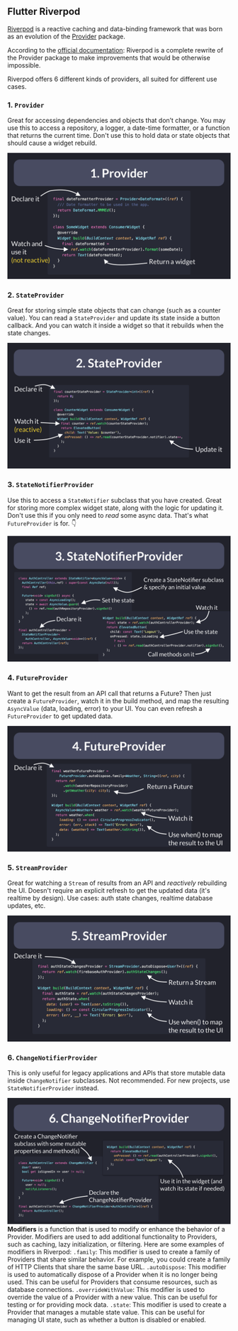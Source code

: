 ## Flutter Riverpod
[Riverpod](https://pub.dev/packages/riverpod) is a reactive caching and data-binding framework that was born as an evolution of the [Provider](https://pub.dev/packages/provider) package.

According to the [official documentation](https://pub.dev/packages/riverpod):
Riverpod is a complete rewrite of the Provider package to make improvements that would be otherwise impossible.

Riverpod offers 6 different kinds of providers, all suited for different use cases.

### 1. `Provider`

Great for accessing dependencies and objects that don’t change.
You may use this to access a repository, a logger, a date-time formatter, or a function that returns the current time.
Don't use this to hold data or state objects that should cause a widget rebuild.

![](provider.png)

### 2. `StateProvider`

Great for storing simple state objects that can change (such as a counter value).
You can read a `StateProvider` and update its state inside a button callback.
And you can watch it inside a widget so that it rebuilds when the state changes.

![](state-provider.png)

### 3. `StateNotifierProvider`

Use this to access a `StateNotifier` subclass that you have created.
Great for storing more complex widget state, along with the logic for updating it.
Don't use this if you only need to *read* some async data. That's what `FutureProvider` is for. 👇

![](state-notifier-provider.png)

### 4. `FutureProvider`

Want to get the result from an API call that returns a Future?
Then just create a `FutureProvider`, watch it in the build method, and map the resulting `AsyncValue` (data, loading, error) to your UI.
You can even refresh a `FutureProvider` to get updated data.

![](future-provider.png)

### 5. `StreamProvider`

Great for watching a `Stream` of results from an API and *reactively* rebuilding the UI.
Doesn't require an explicit refresh to get the updated data (it's realtime by design).
Use cases: auth state changes, realtime database updates, etc.

![](stream-provider.png)

### 6. `ChangeNotifierProvider`

This is only useful for legacy applications and APIs that store mutable data inside `ChangeNotifier` subclasses.
Not recommended. For new projects, use `StateNotifierProvider` instead.

![](change-notifier-provider.png)
**Modifiers** is a function that is used to modify or enhance the behavior of a Provider. Modifiers are used to add additional functionality to Providers, such as caching, lazy initialization, or filtering.
Here are some examples of modifiers in Riverpod:
`.family`: This modifier is used to create a family of Providers that share similar behavior. For example, you could create a family of HTTP Clients that share the same base URL.
`.autoDispose`: This modifier is used to automatically dispose of a Provider when it is no longer being used. This can be useful for Providers that consume resources, such as database connections.
`.overrideWithValue`: This modifier is used to override the value of a Provider with a new value. This can be useful for testing or for providing mock data.
`.state`: This modifier is used to create a Provider that manages a mutable state value. This can be useful for managing UI state, such as whether a button is disabled or enabled.


